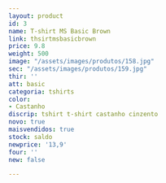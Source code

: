 ```yaml
---
layout: product
id: 3
name: T-shirt MS Basic Brown
link: thsirtmsbasicbrown
price: 9.8
weight: 500
image: "/assets/images/produtos/158.jpg"
sec: "/assets/images/produtos/159.jpg"
thir: ''
att: basic
categoria: tshirts
color:
- Castanho
discrip: tshirt t-shirt castanho cinzento
novo: true
maisvendidos: true
stock: saldo
newprice: '13,9'
four: ''
new: false

---
```

